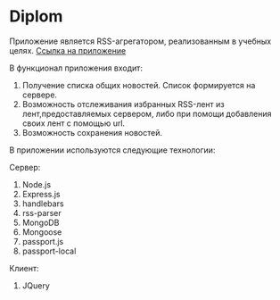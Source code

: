 # Diplom
Приложение является RSS-агрегатором, реализованным в учебных целях. [Ссылка на приложение](https://rss-agr.herokuapp.com/)

В функционал приложения входит:
  1. Получение списка общих новостей. Список формируется на сервере.
  2. Возможность отслеживания избранных RSS-лент из лент,предоставляемых сервером, либо при помощи добавления своих лент с помощью url.
  3. Возможность сохранения новостей.

В приложении используются следующие технологии:

Сервер:
  1. Node.js
  2. Express.js
  3. handlebars
  4. rss-parser
  5. MongoDB
  6. Mongoose
  7. passport.js
  8. passport-local

Клиент:
  1. JQuery

